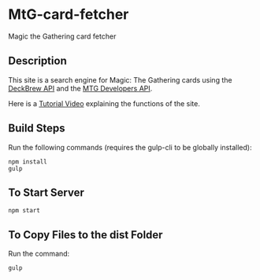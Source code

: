# MtG-card-fetcher
Magic the Gathering card fetcher

## Description
This site is a search engine for Magic: The Gathering cards using the [DeckBrew API](https://deckbrew.com/api/) and the [MTG Developers API](http://magicthegathering.io/).

Here is a [Tutorial Video](https://vimeo.com/165655050) explaining the functions of the site.

## Build Steps
Run the following commands (requires the gulp-cli to be globally installed):

```
npm install
gulp
```

## To Start Server

```
npm start
```

## To Copy Files to the dist Folder
Run the command:

```
gulp
```
